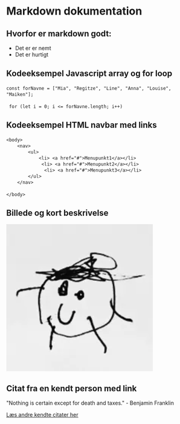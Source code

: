 # Markdown dokumentation

## Hvorfor er markdown godt: 
* Det er er nemt 
* Det er hurtigt 


## Kodeeksempel Javascript array og for loop
```
const forNavne = ["Mia", "Regitze", "Line", "Anna", "Louise", "Maiken"];

 for (let i = 0; i <= forNavne.length; i++)
```

## Kodeeksempel HTML navbar med links
```
<body>
    <nav>
        <ul>
            <li> <a href="#">Menupunkt1</a></li>
             <li> <a href="#">Menupunkt2</a></li>
              <li> <a href="#">Menupunkt3</a></li>
        </ul>
    </nav>

</body>
```

## Billede og kort beskrivelse 

![Tegning af lille mand .](img/lille-mand.png "Dette er en tegning af en lille mand.")

## Citat fra en kendt person med link

"Nothing is certain except for death and taxes." - Benjamin Franklin

[Læs andre kendte citater her](https://www.ef-danmark.dk/engelske-oversaettelser/engelske-citater/beroemte/)
